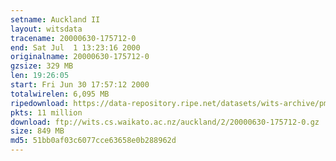 ```yaml
---
setname: Auckland II
layout: witsdata
tracename: 20000630-175712-0
end: Sat Jul  1 13:23:16 2000
originalname: 20000630-175712-0
gzsize: 329 MB
len: 19:26:05
start: Fri Jun 30 17:57:12 2000
totalwirelen: 6,095 MB
ripedownload: https://data-repository.ripe.net/datasets/wits-archive/pma/long/auck/2//20000630-175712-0.gz
pkts: 11 million
download: ftp://wits.cs.waikato.ac.nz/auckland/2/20000630-175712-0.gz
size: 849 MB
md5: 51bb0af03c6077cce63658e0b288962d
---
```

